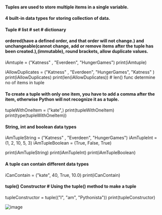 #### Tuples are used to store multiple items in a single variable.
#### 4 built-in data types for storing collection of data.
#### Tuple # list # set # dictionary

#### ordered(have a defined order, and that order will not change.) and unchangeable(cannot change, add or remove items after the tuple has been created.),(immutable), round brackets, allow duplicate values.


iAmtuple = ("Katness" , "Everdeen", "HungerGames")
print(iAmtuple)
	

iAllowDuplicates = ("Katness" , "Everdeen", "HungerGames", "Katness" )
print(iAllowDuplicates)
print(len(iAllowDuplicates))  # len() func determine no of items in tuple
	
  
#### To create a tuple with only one item, you have to add a comma after the item, otherwise Python will not recognize it as a tuple.
tupleWithOneItem = ("kate",)
print(tupleWithOneItem)
print(type(tupleWithOneItem))


#### String, int and boolean data types
iAmTupleString = ("Katness" , "Everdeen", "HungerGames")
iAmTupleInt = (1, 2, 10, 5, 3)
iAmTupleBoolean = (True, False, True)


print(iAmTupleString)
print(iAmTupleInt)
print(iAmTupleBoolean)


#### A tuple can contain different data types

iCanContain = ("kate", 40, True, 10.0)
print(iCanContain)


#### tuple() Constructor # Using the tuple() method to make a tuple
tupleConstructor = tuple(("I", "am", "Pythonista"))
print(tupleConstructor)

![image](https://user-images.githubusercontent.com/72349558/126910551-f7f28131-3f88-4d0b-a1c5-f9a9b5504797.png)
